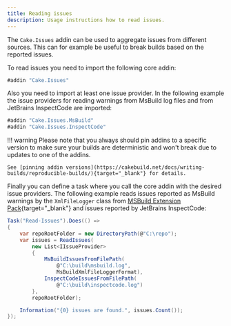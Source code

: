 ```yaml
---
title: Reading issues
description: Usage instructions how to read issues.
---
```


The `Cake.Issues` addin can be used to aggregate issues from different sources.
This can for example be useful to break builds based on the reported issues.

To read issues you need to import the following core addin:

```csharp
#addin "Cake.Issues"
```

Also you need to import at least one issue provider.
In the following example the issue providers for reading warnings from MsBuild log files
and from JetBrains InspectCode are imported:

```csharp
#addin "Cake.Issues.MsBuild"
#addin "Cake.Issues.InspectCode"
```

!!! warning
    Please note that you always should pin addins to a specific version to make sure your builds are deterministic and
    won't break due to updates to one of the addins.

    See [pinning addin versions](https://cakebuild.net/docs/writing-builds/reproducible-builds/){target="_blank"} for details.

Finally you can define a task where you call the core addin with the desired issue providers.
The following example reads issues reported as MsBuild warnings by the `XmlFileLogger`
class from [MSBuild Extension Pack](http://www.msbuildextensionpack.com/){target="_blank"} and issues reported by JetBrains InspectCode:

```csharp
Task("Read-Issues").Does(() =>
{
    var repoRootFolder = new DirectoryPath(@"C:\repo");
    var issues = ReadIssues(
        new List<IIssueProvider>
        {
            MsBuildIssuesFromFilePath(
                @"C:\build\msbuild.log",
                MsBuildXmlFileLoggerFormat),
            InspectCodeIssuesFromFilePath(
                @"C:\build\inspectcode.log")
        },
        repoRootFolder);

    Information("{0} issues are found.", issues.Count());
});
```
